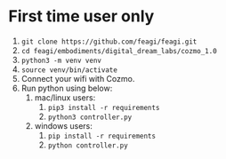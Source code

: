 # First time user only
1) `git clone https://github.com/feagi/feagi.git`
2) `cd feagi/embodiments/digital_dream_labs/cozmo_1.0`
3) `python3 -m venv venv`
4) `source venv/bin/activate`
5) Connect your wifi with Cozmo.
6) Run python using below:
   1. mac/linux users:
      1. `pip3 install -r requirements`
      2. `python3 controller.py`
   2. windows users:
      1. `pip install -r requirements`
      2. `python controller.py`
